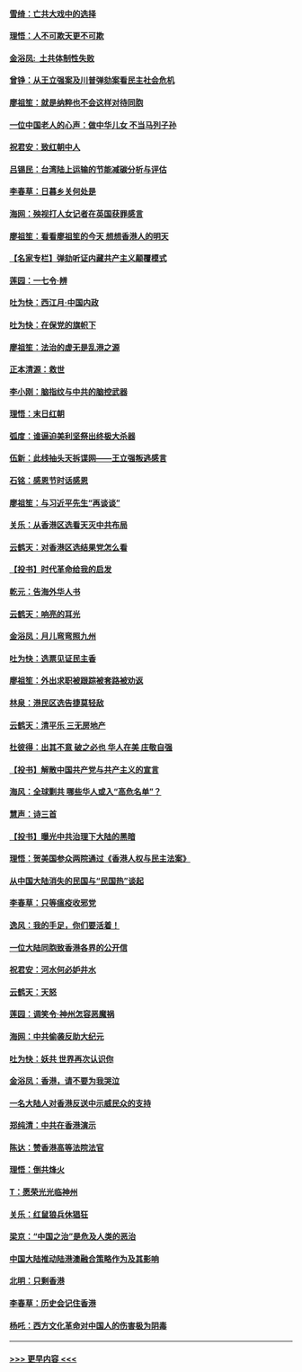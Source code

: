 #### [雪绮：亡共大戏中的选择](../pages/nsc993/n11699922.md?t=12051233) 
#### [理悟：人不可欺天更不可欺](../pages/nsc993/n11699657.md?t=12051233) 
#### [金浴凤:  土共体制性失败](../pages/nsc993/n11699361.md?t=12051233) 
#### [曾铮：从王立强案及川普弹劾案看民主社会危机](../pages/nsc993/n11699318.md?t=12051233) 
#### [廖祖笙：就是纳粹也不会这样对待同胞](../pages/nsc993/n11697658.md?t=12051233) 
#### [一位中国老人的心声：做中华儿女 不当马列子孙](../pages/nsc993/n11697525.md?t=12051233) 
#### [祝君安：致红朝中人](../pages/nsc993/n11697518.md?t=12051233) 
#### [吕锡民：台湾陆上运输的节能减碳分析与评估](../pages/nsc993/n11694983.md?t=12051233) 
#### [李春草：日暮乡关何处是](../pages/nsc993/n11694805.md?t=12051233) 
#### [海网：殃视打人女记者在英国获罪感言](../pages/nsc993/n11693832.md?t=12051233) 
#### [廖祖笙：看看廖祖笙的今天 想想香港人的明天](../pages/nsc993/n11693707.md?t=12051233) 
#### [【名家专栏】弹劾听证内藏共产主义颠覆模式](../pages/nsc993/n11693563.md?t=12051233) 
#### [莲园：一七令‧辨](../pages/nsc993/n11692558.md?t=12051233) 
#### [吐为快：西江月·中国内政](../pages/nsc993/n11692071.md?t=12051233) 
#### [吐为快：在保党的旗帜下](../pages/nsc993/n11691188.md?t=12051233) 
#### [廖祖笙：法治的虚无是乱港之源](../pages/nsc993/n11690605.md?t=12051233) 
#### [正本清源：救世](../pages/nsc993/n11689134.md?t=12051233) 
#### [李小刚：脑指纹与中共的脑控武器](../pages/nsc993/n11688900.md?t=12051233) 
#### [理悟：末日红朝](../pages/nsc993/n11688829.md?t=12051233) 
#### [弧度：谁逼迫美利坚祭出终极大杀器](../pages/nsc993/n11688735.md?t=12051233) 
#### [伍新：此线抽头天拆谍网——王立强叛逃感言](../pages/nsc993/n11687981.md?t=12051233) 
#### [石铭：感恩节时话感恩](../pages/nsc993/n11687568.md?t=12051233) 
#### [廖祖笙：与习近平先生“再谈谈”](../pages/nsc993/n11687005.md?t=12051233) 
#### [关乐：从香港区选看天灭中共布局](../pages/nsc993/n11686647.md?t=12051233) 
#### [云鹤天：对香港区选结果党怎么看](../pages/nsc993/n11686216.md?t=12051233) 
#### [【投书】时代革命给我的启发](../pages/nsc993/n11684287.md?t=12051233) 
#### [乾元：告海外华人书](../pages/nsc993/n11684044.md?t=12051233) 
#### [云鹤天：响亮的耳光](../pages/nsc993/n11684254.md?t=12051233) 
#### [金浴凤：月儿弯弯照九州](../pages/nsc993/n11684231.md?t=12051233) 
#### [吐为快：选票见证民主香](../pages/nsc993/n11684206.md?t=12051233) 
#### [廖祖笙：外出求职被跟踪被套路被劝返](../pages/nsc993/n11683874.md?t=12051233) 
#### [林泉：港民区选告捷莫轻敌](../pages/nsc993/n11683930.md?t=12051233) 
#### [云鹤天：清平乐 三无房地产](../pages/nsc993/n11681521.md?t=12051233) 
#### [杜彼得：出其不意 破之必也 华人在美 庄敬自强](../pages/nsc993/n11679554.md?t=12051233) 
#### [【投书】解散中国共产党与共产主义的宣言](../pages/nsc993/n11679177.md?t=12051233) 
#### [海风：全球剿共 哪些华人或入“高危名单”？](../pages/nsc993/n11678617.md?t=12051233) 
#### [慧声：诗三首](../pages/nsc993/n11678848.md?t=12051233) 
#### [【投书】曝光中共治理下大陆的黑暗](../pages/nsc993/n11678674.md?t=12051233) 
#### [理悟：贺美国参众两院通过《香港人权与民主法案》](../pages/nsc993/n11678104.md?t=12051233) 
#### [从中国大陆消失的民国与“民国热”谈起](../pages/nsc993/n11678075.md?t=12051233) 
#### [李春草：只等瘟疫收邪党](../pages/nsc993/n11677308.md?t=12051233) 
#### [逸风：我的手足，你们要活着！](../pages/nsc993/n11676352.md?t=12051233) 
#### [一位大陆同胞致香港各界的公开信](../pages/nsc993/n11675761.md?t=12051233) 
#### [祝君安：河水何必妒井水](../pages/nsc993/n11675746.md?t=12051233) 
#### [云鹤天：天怒](../pages/nsc993/n11675718.md?t=12051233) 
#### [莲园：调笑令‧神州怎容恶魔祸](../pages/nsc993/n11675648.md?t=12051233) 
#### [海网：中共偷袭反助大纪元](../pages/nsc993/n11673515.md?t=12051233) 
#### [吐为快：妖共 世界再次认识你](../pages/nsc993/n11673506.md?t=12051233) 
#### [金浴凤：香港，请不要为我哭泣](../pages/nsc993/n11673248.md?t=12051233) 
#### [一名大陆人对香港反送中示威民众的支持](../pages/nsc993/n11672615.md?t=12051233) 
#### [郑纯清：中共在香港演示](../pages/nsc993/n11670539.md?t=12051233) 
#### [陈达：赞香港高等法院法官](../pages/nsc993/n11669542.md?t=12051233) 
#### [理悟：倒共烽火](../pages/nsc993/n11668844.md?t=12051233) 
#### [T：愿荣光光临神州](../pages/nsc993/n11668421.md?t=12051233) 
#### [关乐：红鼠狼兵休猖狂](../pages/nsc993/n11668378.md?t=12051233) 
#### [梁京：“中国之治”是危及人类的恶治](../pages/nsc993/n11668328.md?t=12051233) 
#### [中国大陆推动陆港澳融合策略作为及其影响](../pages/nsc993/n11668157.md?t=12051233) 
#### [北明：只剩香港](../pages/nsc993/n11668002.md?t=12051233) 
#### [李春草：历史会记住香港](../pages/nsc993/n11667927.md?t=12051233) 
#### [杨吒：西方文化革命对中国人的伤害极为阴毒](../pages/nsc993/n11664521.md?t=12051233) 

----
#### [ >>> 更早内容 <<< ](../indexes/nsc993-earlier.md)
